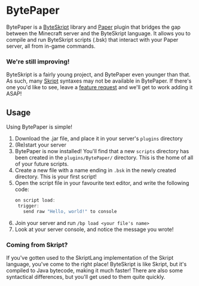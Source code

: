 # BytePaper
BytePaper is a [ByteSkript](https://docs.byteskript.org "Scott, M. (2021). ByteSkript [Computer software]") library and [Paper](https://papermc.io) plugin that bridges the gap between the Minecraft server and the ByteSkript language. It allows you to compile and run ByteSkript scripts (.bsk) that interact with your Paper server, all from in-game commands.

### We're still improving!
ByteSkript is a fairly young project, and BytePaper even younger than that. As such, many [Skript](https://skriptlang.org) syntaxes may not be available in BytePaper. If there's one you'd like to see, leave a [feature request](https://github.com/bluelhf/BytePaper/issues/new?assignees=&labels=enhancement&template=feature_request.md&title=) and we'll get to work adding it ASAP!

## Usage
Using BytePaper is simple!
1. Download the .jar file, and place it in your server's `plugins` directory
2. (Re)start your server
3. BytePaper is now installed! You'll find that a new `scripts` directory has been created in the `plugins/BytePaper/` directory. This is the home of all of your future scripts.
4. Create a new file with a name ending in `.bsk` in the newly created directory. This is your first script!
5. Open the script file in your favourite text editor, and write the following code:
    ```haskell
   on script load:
     trigger:
       send raw "Hello, world!" to console
    ```
6. Join your server and run `/bp load <your file's name>`
7. Look at your server console, and notice the message you wrote!

### Coming from Skript?
If you've gotten used to the SkriptLang implementation of the Skript language, you've come to the right place! ByteSkript is like Skript, but it's compiled to Java bytecode, making it much faster! There are also some syntactical differences, but you'll get used to them quite quickly.